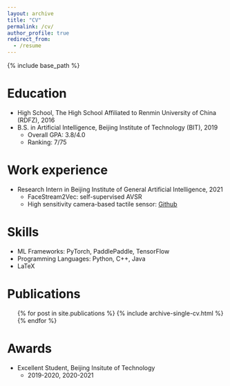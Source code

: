 ```yaml
---
layout: archive
title: "CV"
permalink: /cv/
author_profile: true
redirect_from:
  - /resume
---
```


{% include base_path %}

Education
======
* High School, The High School Affiliated to Renmin University of China (RDFZ), 2016
* B.S. in Artificial Intelligence, Beijing Institute of Technology (BIT), 2019
  * Overall GPA: 3.8/4.0
  * Ranking: 7/75

Work experience
======
* Research Intern in Beijing Institute of General Artificial Intelligence, 2021
  * FaceStream2Vec: self-supervised AVSR
  * High sensitivity camera-based tactile sensor: [Github](https://github.com/leo9344/Implementation-of-GelSight)

  
Skills
======
* ML Frameworks: PyTorch, PaddlePaddle, TensorFlow
* Programming Languages: Python, C++, Java
* LaTeX

Publications
======
  <ul>{% for post in site.publications %}
    {% include archive-single-cv.html %}
  {% endfor %}</ul>



Awards
======
* Excellent Student, Beijing Insitute of Technology
  * 2019-2020, 2020-2021
